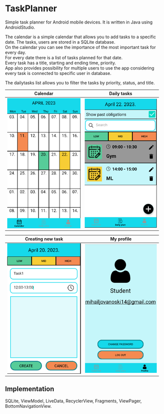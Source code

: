 # TaskPlanner

Simple task planner for Android mobile devices. It is written in Java using AndroidStudio.

The calendar is a simple calendar that allows you to add tasks to a specific date. The tasks, users are stored in a SQLite database.  
On the calendar you can see the importance of the most important task for every day.  
For every date there is a list of tasks planned for that date.  
Every task has a title, starting and ending time, priority.  
App also provides possibility for multiple users to use the app considering every task is connected to specific user in database.  

The dailytasks list allows you to filter the tasks by priority, status, and title.

| Calendar  | Daily tasks |
| ------------- | ------------- |
| ![alt text](res/calendar.PNG)  | ![alt text](res/dailytasks.PNG)  |

| Creating new task  | My profile |
| ------------- | ------------- |
| ![alt text](res/newtask.PNG)  | ![alt text](res/myprofile.PNG)  |

## Implementation

SQLite, ViewModel, LiveData, RecyclerView, Fragments, ViewPager, BottomNavigationView.
